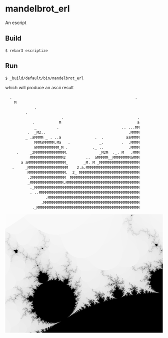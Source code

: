 mandelbrot_erl
==============

An escript

Build
-----

    $ rebar3 escriptize

Run
---

    $ _build/default/bin/mandelbrot_erl

                                                            
which will produce an ascii result                                                             
```
  .                                                       . 
    M                                                       
             .                                              
         .                                                  
                         .                                 .
            .           M                                  a
             _         .                            .. ...MM
          .  _M2..                                     .MMMM
         _ .aMMMM _ . ..a               .  .          aaMMMM
             MMMaMMMMM.Ma   .             _.        .  .MMMM
             WMMMMMMMMMM_M .           ._ ..           .MMMM
     .     _2MMMMMMMMMMMMMM.              _M2M  ._. M   .MMM
           MMMMMMMMMMMMMMM2         ..  aMMMMM__MMMMMMMMaMMM
       a aMMMMMMMMMMMMMMMMM_       _M. M _MMMMMMMMMMMMMMMMMM
   .     _MMMMMMMMMMMMMMMMMM    2.a.MMMMMMMMMMMMMMMMMMMMMMMM
          MMMMMMMMMMMMMMMMM.  2_ MMMMMMMMMMMMMMMMMMMMMMMMMMM
          .2MMMMMMMMMMMMMMM  MMMMMMMMMMMMMMMMMMMMMMMMMMMMMMM
          _MMMMMMMMMMMMMMM.MMMMMMMMMMMMMMMMMMMMMMMMMMMMMMMMM
           ._MMMMMMMMMMMMMMMMMMMMMMMMMMMMMMMMMMMMMMMMMMMMMMM
           . ..MMMMMMMMMMMMMMMMMMMMMMMMMMMMMMMMMMMMMMMMMMMMM
                  .MMMMMMMMMMMMMMMMMMMMMMMMMMMMMMMMMMMMMMMMM
                .MMMMMMMMMMMMMMMMMMMMMMMMMMMMMMMMMMMMMMMMMMM
            ._MMMMMMMMMMMMMMMMMMMMMMMMMMMMMMMMMMMMMMMMMMMMMM
```

![PNG](https://raw.githubusercontent.com/jesper-olsen/mandelbrot_erl/main/mandelbrot.png) 
